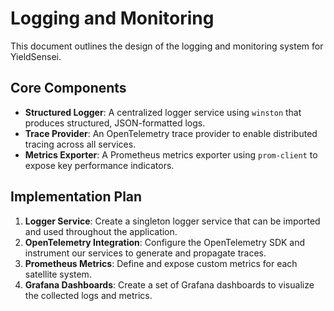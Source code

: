 # Logging and Monitoring

This document outlines the design of the logging and monitoring system for YieldSensei.

## Core Components

- **Structured Logger**: A centralized logger service using `winston` that produces structured, JSON-formatted logs.
- **Trace Provider**: An OpenTelemetry trace provider to enable distributed tracing across all services.
- **Metrics Exporter**: A Prometheus metrics exporter using `prom-client` to expose key performance indicators.

## Implementation Plan

1. **Logger Service**: Create a singleton logger service that can be imported and used throughout the application.
2. **OpenTelemetry Integration**: Configure the OpenTelemetry SDK and instrument our services to generate and propagate traces.
3. **Prometheus Metrics**: Define and expose custom metrics for each satellite system.
4. **Grafana Dashboards**: Create a set of Grafana dashboards to visualize the collected logs and metrics. 